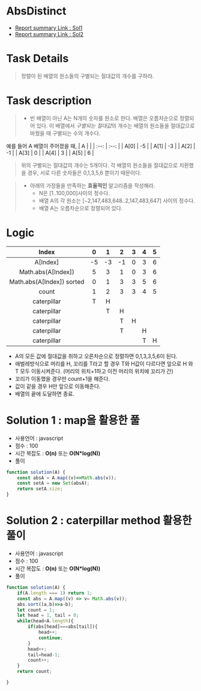 # AbsDistinct
* [Report summary Link : Sol1](https://app.codility.com/demo/results/trainingGRMB69-7DY/)
* [Report summary Link : Sol2](https://app.codility.com/demo/results/trainingQGCQK8-ZDS/) 
# Task Details
> 정렬이 된 배열의 원소들의 구별되는 절대값의 개수를 구하라.
# Task description
> * 빈 배열이 아닌 A는 N개의 숫자를 원소로 한다. 배열은 오름차순으로 정렬되어 있다. 이 배열에서 <i>구별되는 절대값</i>의 개수는 배열의 원소들을 절대값으로 바꿨을 때 구별되는 수의 개수다.

예를 들어 A 배열이 주어졌을 때,
| A |  |
| :--: | :--: |
| A[0] | -5 | 
| A[1] | -3 | 
| A[2] | -1 | 
| A[3] | 0 | 
| A[4] | 3 | 
| A[5] | 6 | 

> 위의 구별되는 절대값의 개수는 5개이다. 각 배열의 원소들을 절대값으로 치환했을 경우, 서로 다른 숫자들은 0,1,3,5,6 뿐이기 때문이다.

> * 아래의 가정들을 만족하는 **효율적인** 알고리즘을 작성해라.
>     * N은  [1..100,000]사이의 정수다.
>     * 배열 A의 각 원소는 [−2,147,483,648..2,147,483,647] 사이의 정수다.
>     * 배열 A는 오름차순으로 정렬되어 있다. 

# Logic
| Index | 0 | 1 | 2 | 3 | 4  | 5 | 
| :--: | :--: |:--: | :--: |:--: | :--: |:--: |
| A[Index] | -5 | -3 | -1 | 0 | 3 | 6 |
| Math.abs(A[Index]) | 5 | 3 | 1 | 0 | 3 | 6 |
| Math.abs(A[Index]) sorted | 0 | 1 | 3 | 3 | 5 | 6 |
| count  |1 | 2 | 3 |3 | 4 | 5 |
| caterpillar | T | H |  | |  |  | 
| caterpillar |  | T | H  | |  |  | 
| caterpillar |  |  | T | H |  |  | 
| caterpillar |  |  | T |  | H  |  |
| caterpillar |  |  |  |  | T  | H  | 
* A의 모든 값에 절대값을 취하고 오른차순으로 정렬하면 0,1,3,3,5,6이 된다.
* 애벌레방식으로 머리를 H, 꼬리를 T라고 할 경우 T와 H값이 다르다면 앞으로 H 와 T 모두 이동시켜준다. (머리의 위치+1하고 이전 머리의 위치에 꼬리가 간)
* 꼬리가 이동했을 경우만 count+1을 해준다.
* 값이 같을 경우 H만 앞으로 이동해준다.
* 배열의 끝에 도달하면 종료.

# Solution 1 : map을 활용한 풀
* 사용언어 : javascript
* 점수 : 100
* 시간 복잡도 : **O(n)** 또는 **O(N*log(N))**
* 풀이
```javascript
function solution(A) {
    const absA = A.map((v)=>Math.abs(v));
    const setA = new Set(absA);
    return setA.size;
}
```
# Solution 2 : caterpillar method 활용한 풀이
* 사용언어 : javascript
* 점수 : 100
* 시간 복잡도 : **O(n)** 또는 **O(N*log(N))**
* 풀이
```javascript
function solution(A) {
    if(A.length === 1) return 1;
    const abs = A.map((v) => v= Math.abs(v));
    abs.sort((a,b)=>a-b);
    let count = 1;
    let head = 1, tail = 0;
    while(head<A.length){
        if(abs[head]===abs[tail]){
            head++;
            continue;
        }
        head++;
        tail=head-1;
        count++;   
    }
    return count;

}
```
